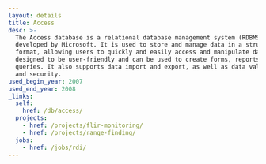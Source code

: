 ```yaml
---
layout: details
title: Access
desc: >-
  The Access database is a relational database management system (RDBMS)
  developed by Microsoft. It is used to store and manage data in a structured
  format, allowing users to quickly and easily access and manipulate data. It is
  designed to be user-friendly and can be used to create forms, reports, and
  queries. It also supports data import and export, as well as data validation
  and security.
used_begin_year: 2007
used_end_year: 2008
_links:
  self:
    href: /db/access/
  projects:
    - href: /projects/flir-monitoring/
    - href: /projects/range-finding/
  jobs:
    - href: /jobs/rdi/
---
```


